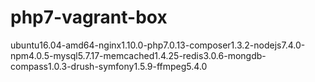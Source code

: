 # php7-vagrant-box
ubuntu16.04-amd64-nginx1.10.0-php7.0.13-composer1.3.2-nodejs7.4.0-npm4.0.5-mysql5.7.17-memcached1.4.25-redis3.0.6-mongdb-compass1.0.3-drush-symfony1.5.9-ffmpeg5.4.0
